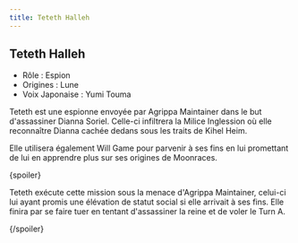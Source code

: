 ```yaml
---
title: Teteth Halleh
---
```


Teteth Halleh
-------------



* Rôle : Espion
* Origines : Lune
* Voix Japonaise : Yumi Touma



Teteth est une espionne envoyée par Agrippa Maintainer dans le but d'assassiner Dianna Soriel. Celle-ci infiltrera la Milice Inglession où elle reconnaître Dianna cachée dedans sous les traits de Kihel Heim.   

  

 Elle utilisera également Will Game pour parvenir à ses fins en lui promettant de lui en apprendre plus sur ses origines de Moonraces.  

  

 {spoiler}  

 Teteth exécute cette mission sous la menace d'Agrippa Maintainer, celui-ci lui ayant promis une élévation de statut social si elle arrivait à ses fins. Elle finira par se faire tuer en tentant d'assassiner la reine et de voler le Turn A.  

 {/spoiler}